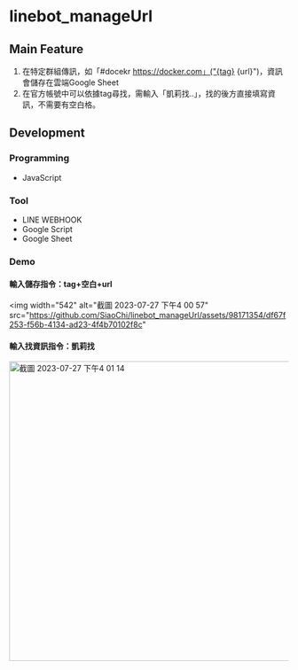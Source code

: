 # linebot_manageUrl

## Main Feature
1. 在特定群組傳訊，如「#docekr https://docker.com」("{tag} {url}")，資訊會儲存在雲端Google Sheet
2. 在官方帳號中可以依據tag尋找，需輸入「凱莉找..」，找的後方直接填寫資訊，不需要有空白格。

## Development

### Programming 
- JavaScript
  
### Tool 
- LINE WEBHOOK
- Google Script
- Google Sheet

### Demo 
#### 輸入儲存指令：tag+空白+url
<img width="542" alt="截圖 2023-07-27 下午4 00 57" src="https://github.com/SiaoChi/linebot_manageUrl/assets/98171354/df67f253-f56b-4134-ad23-4f4b70102f8c"
#### 輸入找資訊指令：凱莉找
<img width="541" alt="截圖 2023-07-27 下午4 01 14" src="https://github.com/SiaoChi/linebot_manageUrl/assets/98171354/c66dc101-207e-4072-b42e-2ec0d7ad3170">


